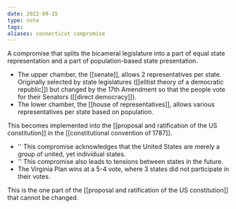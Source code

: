 ```yaml
---
date: 2022-09-15
type: note
tags: 
aliases: connecticut compromise
---
```


A compromise that splits the bicameral legislature into a part of equal state representation and a part of population-based state presentation.
- The upper chamber, the [[senate]], allows 2 representatives per state. Originally selected by state legislatures ([[elitist theory of a democratic republic]]) but changed by the 17th Amendment so that the people vote for their Senators ([[direct democracy]]).
- The lower chamber, the [[house of representatives]], allows various representatives per state based on population.

This becomes implemented into the [[proposal and ratification of the US constitution]] in the [[constitutional convention of 1787]].
- '' This compromise acknowledges that the United States are merely a group of united, yet individual states.
- '' This compromise also leads to tensions between states in the future.
- The Virginia Plan wins at a 5-4 vote, where 3 states did not participate in their votes.

This is the one part of the [[proposal and ratification of the US constitution]] that cannot be changed.
